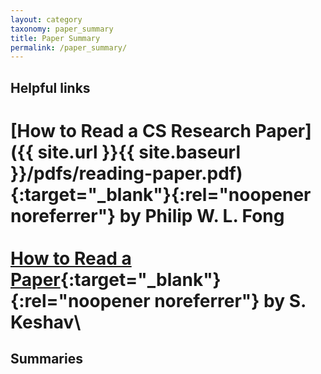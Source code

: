 ```yaml
---
layout: category
taxonomy: paper_summary
title: Paper Summary
permalink: /paper_summary/
---
```

## Helpful links
[How to Read a CS Research Paper]({{ site.url }}{{ site.baseurl }}/pdfs/reading-paper.pdf){:target="_blank"}{:rel="noopener noreferrer"} by Philip W. L. Fong\
\
[How to Read a Paper](/pdfs/HowtoReadPaper.pdf){:target="_blank"}{:rel="noopener noreferrer"} by S. Keshav\
=
## Summaries
